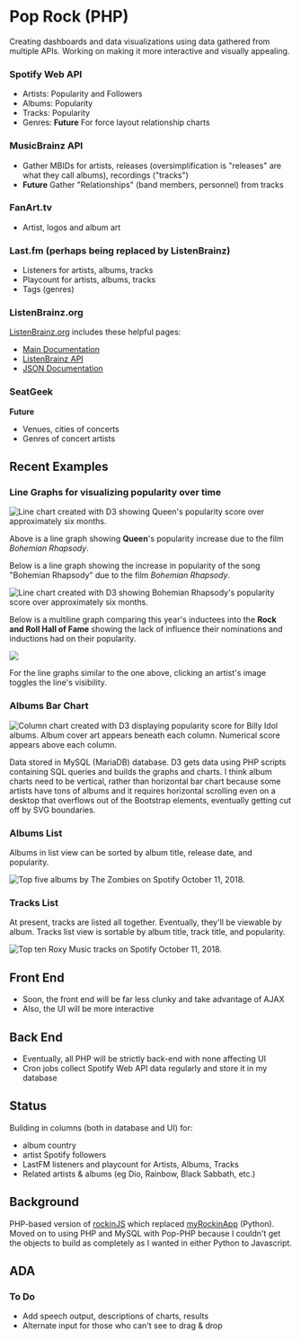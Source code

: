 # Pop Rock (PHP)
Creating dashboards and data visualizations using data gathered from multiple APIs. Working on making it more interactive and visually appealing.

### Spotify Web API
- Artists: Popularity and Followers 
- Albums: Popularity
- Tracks: Popularity
- Genres: **Future** For force layout relationship charts

### MusicBrainz API
- Gather MBIDs for artists, releases (oversimplification is "releases" are what they call albums), recordings ("tracks")
- **Future** Gather "Relationships" (band members, personnel) from tracks

### FanArt.tv
- Artist, logos and album art

### Last.fm (perhaps being replaced by ListenBrainz)
- Listeners for artists, albums, tracks
- Playcount for artists, albums, tracks
- Tags (genres)

### ListenBrainz.org
[ListenBrainz.org](https://listenbrainz.org/) includes these helpful pages:
- [Main Documentation](https://listenbrainz.readthedocs.io/en/production/)
- [ListenBrainz API](https://listenbrainz.readthedocs.io/en/production/dev/api.html)
- [JSON Documentation](https://listenbrainz.readthedocs.io/en/production/dev/json.html)

### SeatGeek
**Future**
- Venues, cities of concerts
- Genres of concert artists

## Recent Examples

### Line Graphs for visualizing popularity over time

![Line chart created with D3 showing Queen's popularity score over approximately six months.](https://jotascript.files.wordpress.com/2018/12/queen_01.png)

Above is a line graph showing **Queen**'s popularity increase due to the film *Bohemian Rhapsody*. 

Below is a line graph showing the increase in popularity of the song "Bohemian Rhapsody" due to the film *Bohemian Rhapsody*.

![Line chart created with D3 showing Bohemian Rhapsody's popularity score over approximately six months.](https://jotascript.files.wordpress.com/2018/12/bohemian_01.png)

Below is a multiline graph comparing this year's inductees into the **Rock and Roll Hall of Fame** showing the lack of influence their nominations and inductions had on their popularity.

<img src="https://github.com/jotasprout/Pop-Rock-PHP/blob/master/imgs/induct-2018-12-18.png">

For the line graphs similar to the one above, clicking an artist's image toggles the line's visibility.

### Albums Bar Chart
![Column chart created with D3 displaying popularity score for Billy Idol albums. Album cover art appears beneath each column. Numerical score appears above each column.](https://jotascript.files.wordpress.com/2018/04/billyidol.png)

Data stored in MySQL (MariaDB) database. D3 gets data using PHP scripts containing SQL queries and builds the graphs and charts. 
I think album charts need to be vertical, rather than horizontal bar chart because some artists have tons of albums and it requires horizontal scrolling even on a desktop that overflows out of the Bootstrap elements, eventually getting cut off by SVG boundaries.

### Albums List

Albums in list view can be sorted by album title, release date, and popularity.

<img src="https://jotascript.files.wordpress.com/2018/10/zombiesalbums2.png" alt="Top five albums by The Zombies on Spotify October 11, 2018.">

### Tracks List

At present, tracks are listed all together. Eventually, they'll be viewable by album. Tracks list view is sortable by album title, track title, and popularity.

<img src="https://jotascript.files.wordpress.com/2018/10/roxytracks.png" alt="Top ten Roxy Music tracks on Spotify October 11, 2018.">

## Front End
- Soon, the front end will be far less clunky and take advantage of AJAX
- Also, the UI will be more interactive

## Back End
* Eventually, all PHP will be strictly back-end with none affecting UI
* Cron jobs collect Spotify Web API data regularly and store it in my database

## Status
Building in columns (both in database and UI) for:
- album country
- artist Spotify followers
- LastFM listeners and playcount for Artists, Albums, Tracks
- Related artists & albums (eg Dio, Rainbow, Black Sabbath, etc.)

## Background
PHP-based version of [rockinJS](https://github.com/jotasprout/rockinJS) which replaced [myRockinApp](https://github.com/jotasprout/myRockinApp) (Python). Moved on to using PHP and MySQL with Pop-PHP because I couldn't get the objects to build as completely as I wanted in either Python to Javascript. 

## ADA
### To Do
- Add speech output, descriptions of charts, results
- Alternate input for those who can't see to drag & drop
